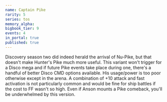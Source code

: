 ```yaml
---
name: Captain Pike
rarity: 5
series: tos
memory_alpha:
bigbook_tier: 9
events: 4
in_portal: true
published: true
---
```


Discovery season two did indeed herald the arrival of Nu-Pike, but that doesn't make Hunter's Pike much more useful. This variant won't trigger for a Disco mega and if future Pike events take place during one, there's a handful of better Disco CMD options available. His usage/power is too poor otherwise except in the arena. A combination of +10 attack and fast activation is not particularly common and would be fine for ship battles if the cost to FF wasn't so high. Even if Anson mounts a Pike comeback, you'll be underwhelmed by this version.

